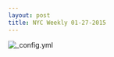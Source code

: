 ```yaml
---
layout: post
title: NYC Weekly 01-27-2015
---
```


![_config.yml](http://googledrive.com/host/0BxOPuM_gK7bqUW85bjZUd1UwTGs/posts/NYC_Rat_Map_2015-01-27.png)

